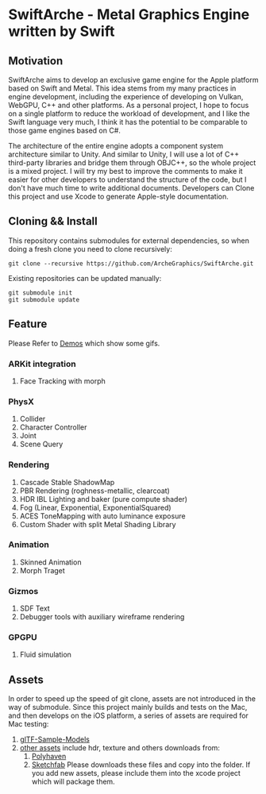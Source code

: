 # SwiftArche - Metal Graphics Engine written by Swift

## Motivation

SwiftArche aims to develop an exclusive game engine for the Apple platform based on Swift and Metal. 
This idea stems from my many practices in engine development, including the experience of developing on Vulkan, WebGPU, C++ and other platforms. 
As a personal project, I hope to focus on a single platform to reduce the workload of development, 
and I like the Swift language very much, I think it has the potential to be comparable to those game engines based on C#.

The architecture of the entire engine adopts a component system architecture similar to Unity. 
And similar to Unity, I will use a lot of C++ third-party libraries and bridge them through OBJC++, so the whole project is a mixed project. 
I will try my best to improve the comments to make it easier for other developers to understand the structure of the code, 
but I don't have much time to write additional documents. Developers can Clone this project and use Xcode to generate Apple-style documentation.

## Cloning && Install

This repository contains submodules for external dependencies, so when doing a fresh clone you need to clone
recursively:

```
git clone --recursive https://github.com/ArcheGraphics/SwiftArche.git
```

Existing repositories can be updated manually:

```
git submodule init
git submodule update
```

## Feature

Please Refer to [Demos](https://github.com/ArcheGraphics/Demo) which show some gifs.

### ARKit integration
1. Face Tracking with morph

### PhysX 
1. Collider
2. Character Controller
3. Joint
4. Scene Query

### Rendering
1. Cascade Stable ShadowMap
2. PBR Rendering (roghness-metallic, clearcoat)
3. HDR IBL Lighting and baker (pure compute shader)
4. Fog (Linear, Exponential, ExponentialSquared)
5. ACES ToneMapping with auto luminance exposure
6. Custom Shader with split Metal Shading Library

### Animation
1. Skinned Animation
2. Morph Traget

### Gizmos
1. SDF Text
2. Debugger tools with auxiliary wireframe rendering

### GPGPU
1. Fluid simulation

## Assets
In order to speed up the speed of git clone, assets are not introduced in the way of submodule. 
Since this project mainly builds and tests on the Mac, and then develops on the iOS platform, 
a series of assets are required for Mac testing:
1. [glTF-Sample-Models](https://github.com/KhronosGroup/glTF-Sample-Models)
2. [other assets](https://github.com/ArcheGraphics/assets) include hdr, texture and others downloads from:
    1. [Polyhaven](https://polyhaven.com)
    2. [Sketchfab](https://sketchfab.com/)
Please downloads these files and copy into the folder. 
If you add new assets, please include them into the xcode project which will package them.
